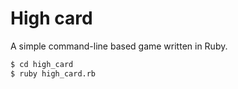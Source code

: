 # High card

A simple command-line based game written in Ruby.

```bash
$ cd high_card
$ ruby high_card.rb
```
